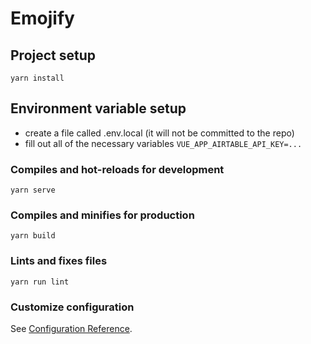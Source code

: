 # Emojify

## Project setup
```
yarn install
```

## Environment variable setup

- create a file called .env.local (it will not be committed to the repo)
- fill out all of the necessary variables `VUE_APP_AIRTABLE_API_KEY=...`

### Compiles and hot-reloads for development
```
yarn serve
```

### Compiles and minifies for production
```
yarn build
```

### Lints and fixes files
```
yarn run lint
```

### Customize configuration
See [Configuration Reference](https://cli.vuejs.org/config/).

